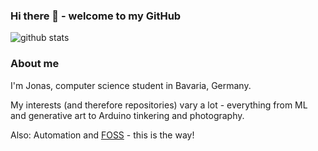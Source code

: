 ### Hi there 👋 - welcome to my GitHub

![github stats](https://github-readme-stats.vercel.app/api?username=sueskind&theme=buefy&show_icons=true)

### About me

I'm Jonas, computer science student in Bavaria, Germany.

My interests (and therefore repositories) vary a lot - everything from ML and generative art to Arduino tinkering and photography.

Also: Automation and [FOSS](https://en.wikipedia.org/wiki/Free_and_open-source_software) - this is the way!
